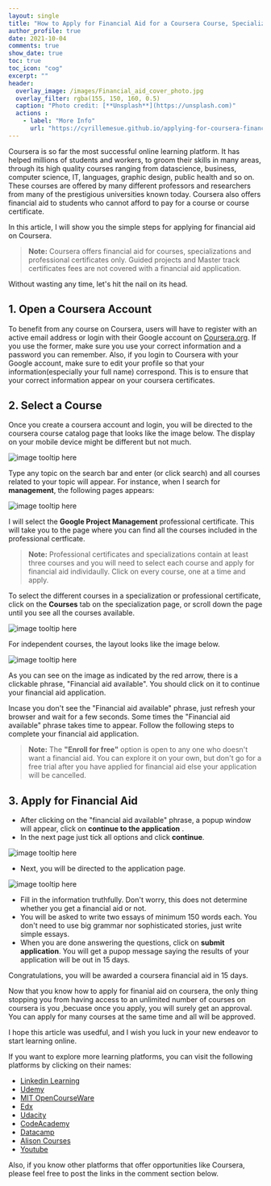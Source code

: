 ```yaml
--- 
layout: single
title: "How to Apply for Financial Aid for a Coursera Course, Specialization or Professional Certificate"
author_profile: true
date: 2021-10-04
comments: true
show_date: true
toc: true
toc_icon: "cog"
excerpt: ""
header:
  overlay_image: /images/Financial_aid_cover_photo.jpg
  overlay_filter: rgba(155, 150, 160, 0.5)
  caption: "Photo credit: [**Unsplash**](https://unsplash.com)"
  actions : 
    - label: "More Info"
      url: "https://cyrillemesue.github.io/applying-for-coursera-financial-aid/"
--- 
```


Coursera is so far the most successful online learning platform. It has helped millions of students and workers, to groom their skills in many areas, through its high quality courses ranging from datascience, business, computer science, IT, languages, graphic design, public health and so on. These courses are offered by many different professors and researchers from many of the prestigious universities known today. Coursera also offers financial aid to students who cannot afford to pay for a course or course certificate. 

In this article, I will show you the simple steps for applying for financial aid on Coursera. 

> **Note:** Coursera offers financial aid for courses, specializations and professional certificates only. Guided projects and Master track certificates fees are not covered with a financial aid application. 

Without wasting any time, let's hit the nail on its head.

## 1. Open a Coursera Account  
To benefit from any course on Coursera, users will have to register with an active email address or login with their Google account on [Coursera.org](https://www.coursera.org/). If you use the former, make sure you use your correct information and a password you can remember. Also, if you login to Coursera with your Google account, make sure to edit your profile so that your information(especially your full name) correspond. This is to ensure that your correct information appear on your coursera certificates. 

## 2. Select a Course  
Once you create a coursera account and login, you will be directed to the coursera course catalog page that looks like the image below. The display on your mobile device might be different but not much.  

![image tooltip here](/images/coursera_catalog.png)

Type any topic on the search bar and enter (or click search) and all courses related to your topic will appear. For instance, when I search for **management**, the following pages appears: 

![image tooltip here](/images/coursera_first_search.png)

I will select the **Google Project Management** professional certificate. This will take you to the page where you can find all the courses included in the professional certficate. 

> **Note:** Professional certificates and specializations contain at least three courses and you will need to select each course and apply for financial aid individaully. Click on every course, one at a time and apply. 

To select the different courses in a specialization or professional certificate, click on the **Courses** tab on the specialization page, or scroll down the page until you see all the courses available. 

![image tooltip here](/images/coursera_select_course.png)

For independent courses,  the layout looks like the image below. 

![image tooltip here](/images/financial_aid_available.png)

As you can see on the image as indicated by the red arrow, there is a clickable phrase, "Financial aid available". You should click on it to continue your financial aid application.  

Incase you don't see the "Financial aid available" phrase, just refresh your browser and wait for a few seconds. Some times the "Financial aid available" phrase takes time to appear. Follow the following steps to complete your financial aid application.  

> **Note:** The **"Enroll for free"** option is open to any one who doesn't want  a financial aid. You can explore it on your own, but don't go for a free trial after you have applied for financial aid else your application will be cancelled. 

## 3. Apply for Financial Aid

* After clicking on the "financial aid available" phrase, a popup window will appear, click on **continue to the application** . 
* In the next page just tick all options and click **continue**. 

![image tooltip here](/images/confirm.png)

* Next, you will be directed to the application page. 

![image tooltip here](/images/fill.png)

* Fill in the information truthfully. Don't worry, this does not determine whether you get a financial aid or not. 
* You will be asked to write two essays of minimum 150 words each. You don't need to use big grammar nor sophisticated stories, just write simple essays.  
* When you are done answering the questions, click on **submit application**. You will get a pupop message saying the results of your application will be out in 15 days. 

Congratulations, you will be awarded a coursera financial aid in 15 days. 

Now that you know how to apply for finanial aid on coursera, the only thing stopping you from having access to an unlimited number of courses on coursera is you ,becuase once you apply, you will surely get an approval. You can apply for many courses at the same time and all will be approved. 

I hope this article was usedful, and I wish you luck in your new endeavor to start learning online. 

If you want to explore more learning platforms, you can visit the following platforms by clicking on their names:

* [Linkedin Learning](https://learning.linkedin.com/)
* [Udemy](https://www.udemy.com/)
* [MIT OpenCourseWare](https://ocw.mit.edu/)
* [Edx](https://www.edx.org/)
* [Udacity](https://www.udacity.com/)
* [CodeAcademy](https://www.codecademy.com/)
* [Datacamp](https://www.datacamp.com/)
* [Alison Courses](https://alison.com/)
* [Youtube](https://www.youtube.com/)

Also, if you know other platforms that offer opportunities like Coursera, please feel free to post the links in the comment section below.  
